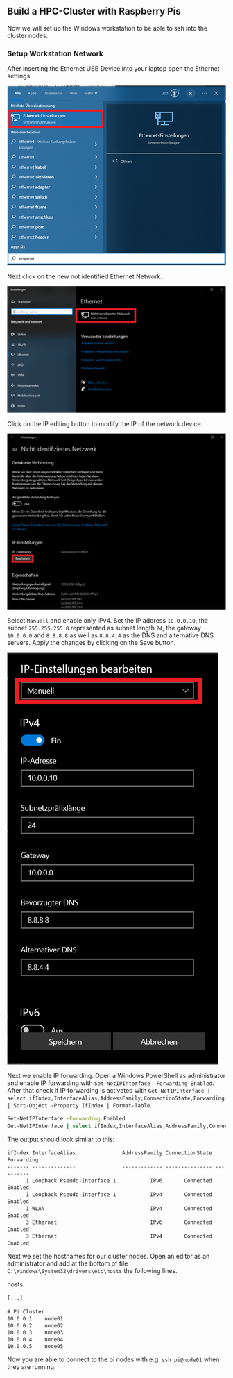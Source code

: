 ## Build a HPC-Cluster with Raspberry Pis

Now we will set up the Windows workstation to be able to ssh into the cluster nodes.

### Setup Workstation Network

After inserting the Ethernet USB Device into your laptop open the Ethernet settings.

![openEthernetSettings.png](../../pictures/openEthernetSettings.png)

Next click on the new not identified Ethernet Network.

![ethernetSettings.png](../../pictures/ethernetSettings.png)

Click on the IP editing button to modify the IP of the network device.

![changeIPSettings.png](../../pictures/changeIPSettings.png)

Select `Manuell` and enable only IPv4. Set the IP address `10.0.0.10`, the subnet `255.255.255.0` represented as subnet length `24`, the gateway `10.0.0.0` and `8.8.8.8` as well as `8.8.4.4` as the DNS and alternative DNS servers. Apply the changes by clicking on the Save button.

![IPSettings.png](../../pictures/IPSettings.png)

Next we enable IP forwarding. Open a Windows PowerShell as administrator and enable IP forwarding with `Set-NetIPInterface -Forwarding Enabled`. After that check if IP forwarding is activated with `Get-NetIPInterface | select ifIndex,InterfaceAlias,AddressFamily,ConnectionState,Forwarding | Sort-Object -Property IfIndex | Format-Table`.

```bash
Set-NetIPInterface -Forwarding Enabled
Get-NetIPInterface | select ifIndex,InterfaceAlias,AddressFamily,ConnectionState,Forwarding | Sort-Object -Property IfIndex | Format-Table
```

The output should look similar to this:
```
ifIndex InterfaceAlias               AddressFamily ConnectionState Forwarding
------- --------------               ------------- --------------- ----------
      1 Loopback Pseudo-Interface 1           IPv6       Connected    Enabled
      1 Loopback Pseudo-Interface 1           IPv4       Connected    Enabled
      1 WLAN                                  IPv4       Connected    Enabled
      3 Ethernet                              IPv6       Connected    Enabled
      3 Ethernet                              IPv4       Connected    Enabled
```

Next we set the hostnames for our cluster nodes. Open an editor as an administrator and add at the bottom of file `C:\Windows\System32\drivers\etc\hosts` the following lines.

hosts:

```
[...]

# Pi Cluster
10.0.0.1	node01
10.0.0.2	node02
10.0.0.3	node03
10.0.0.4	node04
10.0.0.5	node05
```

Now you are able to connect to the pi nodes with e.g. `ssh pi@node01` when they are running.
